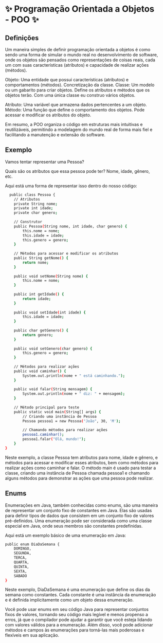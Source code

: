 # ✨ Programação Orientada a Objetos - POO ✨

## Definições
Um maneira simples de definir programação orientada a objetos é como sendo uma forma de simular o mundo real no desenvolvimento de software, onde os objetos são pensados como representações de coisas reais, cada um com suas características (atributos) e capacidade de realizar ações (métodos).

Objeto: Uma entidade que possui características (atributos) e comportamentos (métodos). Concretização da classe.
Classe: Um modelo ou um gabarito para criar objetos. Define os atributos e métodos que os objetos terão. Com uma única classe eu construo vários objetos.

Atributo: Uma variável que armazena dados pertencentes a um objeto.
Método: Uma função que define o comportamento dos objetos. Pode acessar e modificar os atributos do objeto.

Em resumo, a POO organiza o código em estruturas mais intuitivas e reutilizáveis, permitindo a modelagem do mundo real de forma mais fiel e facilitando a manutenção e extensão do software.

## Exemplo

Vamos tentar representar uma Pessoa?

Quais são os atributos que essa pessoa pode ter?
Nome, idade, gênero, etc.

Aqui está uma forma de representar isso dentro do nosso código:

```bash
  public class Pessoa {
    // Atributos
    private String nome;
    private int idade;
    private char genero;
    
    // Construtor
    public Pessoa(String nome, int idade, char genero) {
        this.nome = nome;
        this.idade = idade;
        this.genero = genero;
    }
    
    // Métodos para acessar e modificar os atributos
    public String getNome() {
        return nome;
    }
    
    public void setNome(String nome) {
        this.nome = nome;
    }
    
    public int getIdade() {
        return idade;
    }
    
    public void setIdade(int idade) {
        this.idade = idade;
    }
    
    public char getGenero() {
        return genero;
    }
    
    public void setGenero(char genero) {
        this.genero = genero;
    }
    
    // Métodos para realizar ações
    public void caminhar() {
        System.out.println(nome + " está caminhando.");
    }
    
    public void falar(String mensagem) {
        System.out.println(nome + " diz: " + mensagem);
    }
    
    // Método principal para teste
    public static void main(String[] args) {
        // Criando uma instância de Pessoa
        Pessoa pessoa1 = new Pessoa("João", 30, 'M');
        
        // Chamando métodos para realizar ações
        pessoa1.caminhar();
        pessoa1.falar("Olá, mundo!");
    }
}
```
Neste exemplo, a classe Pessoa tem atributos para nome, idade e gênero, e métodos para acessar e modificar esses atributos, bem como métodos para realizar ações como caminhar e falar. O método main é usado para testar a classe, criando uma instância de Pessoa chamada pessoa1 e chamando alguns métodos para demonstrar as ações que uma pessoa pode realizar.

## Enums
Enumerações em Java, também conhecidas como enums, são uma maneira de representar um conjunto fixo de constantes em Java. Elas são usadas para definir tipos de dados que consistem em um conjunto fixo de valores pré-definidos. Uma enumeração pode ser considerada como uma classe especial em Java, onde seus membros são constantes predefinidas.

Aqui está um exemplo básico de uma enumeração em Java:

```bash
public enum DiaDaSemana {
    DOMINGO,
    SEGUNDA,
    TERCA,
    QUARTA,
    QUINTA,
    SEXTA,
    SABADO
}
```
Neste exemplo, DiaDaSemana é uma enumeração que define os dias da semana como constantes. Cada constante é uma instância da enumeração e é definida implicitamente como um objeto dessa enumeração.

Você pode usar enums em seu código Java para representar conjuntos fixos de valores, tornando seu código mais legível e menos propenso a erros, já que o compilador pode ajudar a garantir que você esteja lidando com valores válidos para a enumeração. Além disso, você pode adicionar métodos e campos às enumerações para torná-las mais poderosas e flexíveis em sua aplicação.